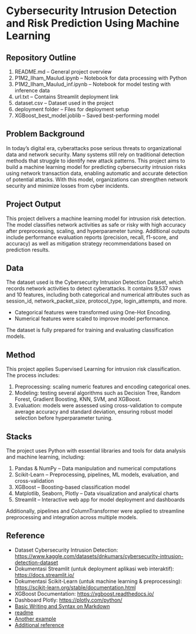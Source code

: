# Cybersecurity Intrusion Detection and Risk Prediction Using Machine Learning

## Repository Outline

1. README.md – General project overview
2. P1M2_Ilham_Maulud.ipynb – Notebook for data processing with Python
3. P1M2_Ilham_Maulud_inf.ipynb – Notebook for model testing with inference data
4. url.txt – Contains Streamlit deployment link
5. dataset.csv – Dataset used in the project
6. deployment folder – Files for deployment setup
7. XGBoost_best_model.joblib – Saved best-performing model


## Problem Background
In today’s digital era, cyberattacks pose serious threats to organizational data and network security. Many systems still rely on traditional detection methods that struggle to identify new attack patterns. This project aims to build a machine learning model for predicting cybersecurity intrusion risks using network transaction data, enabling automatic and accurate detection of potential attacks. With this model, organizations can strengthen network security and minimize losses from cyber incidents.

## Project Output
This project delivers a machine learning model for intrusion risk detection. The model classifies network activities as safe or risky with high accuracy after preprocessing, scaling, and hyperparameter tuning. Additional outputs include performance evaluation reports (precision, recall, f1-score, and accuracy) as well as mitigation strategy recommendations based on prediction results.

## Data
The dataset used is the Cybersecurity Intrusion Detection Dataset, which records network activities to detect cyberattacks. It contains 9,537 rows and 10 features, including both categorical and numerical attributes such as session_id, network_packet_size, protocol_type, login_attempts, and more.

- Categorical features were transformed using One-Hot Encoding.
- Numerical features were scaled to improve model performance.

The dataset is fully prepared for training and evaluating classification models.

## Method
This project applies Supervised Learning for intrusion risk classification. The process includes:

1. Preprocessing: scaling numeric features and encoding categorical ones.
2. Modeling: testing several algorithms such as Decision Tree, Random Forest, Gradient Boosting, KNN, SVM, and XGBoost.
3. Evaluation: models were assessed using cross-validation to compute average accuracy and standard deviation, ensuring robust model selection before hyperparameter tuning.

## Stacks
The project uses Python with essential libraries and tools for data analysis and machine learning, including:

1. Pandas & NumPy – Data manipulation and numerical computations
2. Scikit-Learn – Preprocessing, pipelines, ML models, evaluation, and cross-validation
3. XGBoost – Boosting-based classification model
4. Matplotlib, Seaborn, Plotly – Data visualization and analytical charts
5. Streamlit – Interactive web app for model deployment and dashboards

Additionally, pipelines and ColumnTransformer were applied to streamline preprocessing and integration across multiple models.

## Reference

- Dataset Cybersecurity Intrusion Detection: https://www.kaggle.com/datasets/dnkumars/cybersecurity-intrusion-detection-dataset
- Dokumentasi Streamlit (untuk deployment aplikasi web interaktif): https://docs.streamlit.io/
- Dokumentasi Scikit-Learn (untuk machine learning & preprocessing): https://scikit-learn.org/stable/documentation.html
- XGBoost Documentation: https://xgboost.readthedocs.io/
- Dashboard Plotly: https://plotly.com/python/
- [Basic Writing and Syntax on Markdown](https://docs.github.com/en/get-started/writing-on-github/getting-started-with-writing-and-formatting-on-github/basic-writing-and-formatting-syntax)
- [readme](https://github.com/fahmimnalfrzki/Swift-XRT-Automation)
- [Another example](https://github.com/sanggusti/final_bangkit)
- [Additional reference](https://www.freecodecamp.org/news/how-to-write-a-good-readme-file/)


